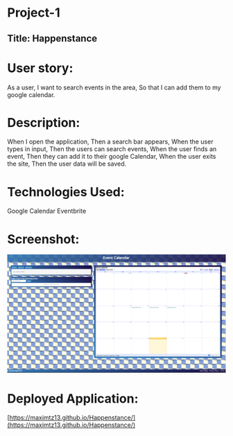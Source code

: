 # Project-1
## Title: Happenstance

# User story:
 As a user, I want to search events in the area, So that I can add them to my google calendar.

# Description:
When I open the application,
Then a search bar appears,
When the user types in input,
Then the users can search events,
When the user finds an event,
Then they can add it to their google Calendar,
When the user exits the site,
Then the user data will be saved.

# Technologies Used:
Google Calendar
Eventbrite

# Screenshot: 
![Image of Event Calendar](./assets/images/proj1.png)

# Deployed Application:
[https://maximtz13.github.io/Happenstance/](https://maximtz13.github.io/Happenstance/)

